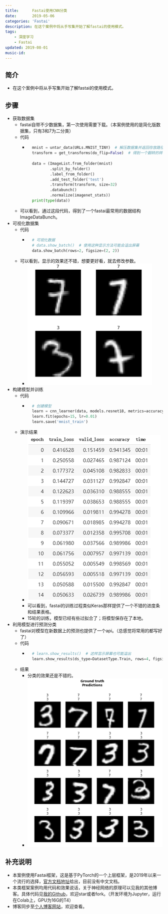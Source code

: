 ```yaml
---
title:      Fastai使用CNN分类
date:       2019-05-06
categories: 'Fastai'
description: 在这个案例中将从手写集开始了解fastai的使用模式。
tags:
    - 深度学习
    - Fastai
updated: 2019-08-01
music-id: 
---
```

## 简介
- 在这个案例中将从手写集开始了解fastai的使用模式。
## 步骤
- 获取数据集
	- fastai自带不少数据集，第一次使用需要下载。（本案例使用的是简化版数据集，只有3和7为二分类）
	- 代码
		- ```python
			mnist = untar_data(URLs.MNIST_TINY)  # 解压数据集并返回存放路径
			transform = get_transforms(do_flip=False)  # 得到一个翻转的转化器
			
			data = (ImageList.from_folder(mnist)
					.split_by_folder()          
					.label_from_folder()
					.add_test_folder('test')
					.transform(transform, size=32)
					.databunch()
					.normalize(imagenet_stats)) 
			print(type(data))
			```
	- 可以看到，通过这段代码，得到了一个fastai最常用的数据结构ImageDataBunch。
- 可视化数据集
	- 代码
		- ```python
			# 可视化数据
			# data.show_batch()  # 使用这种显示方法可能会溢出屏幕
			data.show_batch(rows=2, figsize=(2, 2))
			```
	- 可以看到，显示的效果还不错，想要更好看，就去修改参数。
		- ![](/asset/2019-05-06/data.png)
- 构建模型并训练
	- 代码
		- ```python
			# 创建模型
			learn = cnn_learner(data, models.resnet18, metrics=accuracy)  # 创建模型，使用预训练模型
			learn.fit(epochs=15, lr=0.01)
			learn.save('mnist_train')
			```
	- 演示结果
		- ![](/asset/2019-05-06/train.png)
		- 可以看到，fastai的训练过程类似Keras那样提供了一个不错的进度条和结果表格。
		- 15轮的训练，模型已经有些过拟合了；将模型保存在了本地。
- 利用模型进行预测分类
	- fastai对模型在新数据上的预测也提供了一个api。（总感觉将常用的都写好了）
	- 代码
		- ```python
			# learn.show_results()  # 这样显示屏幕也可能溢出
			learn.show_results(ds_type=DatasetType.Train, rows=4, figsize=(8,10))  # 这里指定数据分布类型为Train这样就不会显示有序数据而是打乱显示
			```
	- 结果
		- 分类的效果还是不错的。
		- ![](/asset/2019-05-06/pred.png)
## 补充说明
- 本案例使用Fastai框架，这是基于PyTorch的一个上层框架，是2019年以来一个流行的选择，[官方文档地址](https://docs.fast.ai/)给出，目前没有中文文档。
- 本类框架案例均用代码和效果说话，关于神经网络的原理可以见我的其他博客。具体代码见[我的Github](https://github.com/luanshiyinyang/Tutorial/tree/Fastai/ClassificationDemo)，欢迎star或者fork。（开发环境为Jupyter，运行在Colab上，GPU为16G的T4）
- 博客同步至[个人博客网站](https://luanshiyinyang.github.io)，欢迎查看。